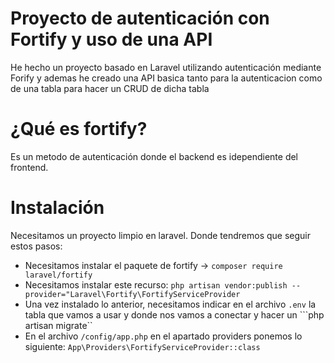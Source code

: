 # Proyecto de autenticación con Fortify y uso de una API

He hecho un proyecto basado en Laravel utilizando autenticación mediante Forify y ademas he creado una API basica tanto para la autenticacion como de una tabla para hacer un CRUD de dicha tabla

# ¿Qué es fortify?

Es un metodo de autenticación donde el backend es idependiente del frontend.

# Instalación

Necesitamos un proyecto limpio en laravel. Donde tendremos que seguir estos pasos:

* Necesitamos instalar el paquete de fortify -> ``composer require laravel/fortify``
* Necesitamos instalar este recurso: ``php artisan vendor:publish --provider="Laravel\Fortify\FortifyServiceProvider``
* Una vez instalado lo anterior, necesitamos indicar en el archivo ``.env`` la tabla que vamos a usar y donde nos vamos a conectar y hacer un ```php artisan migrate``
* En el archivo ``/config/app.php`` en el apartado providers ponemos lo siguiente: ``App\Providers\FortifyServiceProvider::class``
